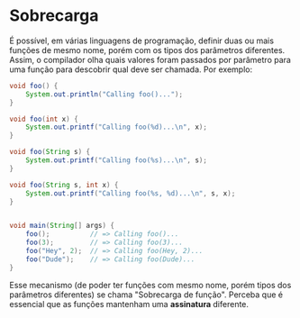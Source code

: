 Sobrecarga
==========

É possível, em várias linguagens de programação, definir duas ou mais funções
de mesmo nome, porém com os tipos dos parâmetros diferentes. Assim, o
compilador olha quais valores foram passados por parâmetro para uma função para
descobrir qual deve ser chamada. Por exemplo:

```java
void foo() {
    System.out.println("Calling foo()...");
}

void foo(int x) {
    System.out.printf("Calling foo(%d)...\n", x);
}

void foo(String s) {
    System.out.printf("Calling foo(%s)...\n", s);
}

void foo(String s, int x) {
    System.out.printf("Calling foo(%s, %d)...\n", s, x);
}


void main(String[] args) {
    foo();          // => Calling foo()...
    foo(3);         // => Calling foo(3)...
    foo("Hey", 2);  // => Calling foo(Hey, 2)...
    foo("Dude");    // => Calling foo(Dude)...
}
```

Esse mecanismo (de poder ter funções com mesmo nome, porém tipos dos parâmetros
diferentes) se chama "Sobrecarga de função". Perceba que é essencial que as
funções mantenham uma **assinatura** diferente.
